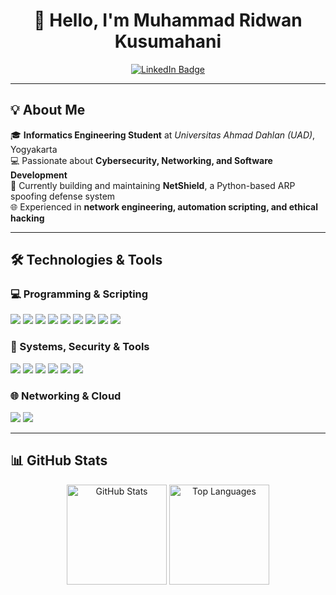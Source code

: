 <h1 align="center">👋 Hello, I'm Muhammad Ridwan Kusumahani</h1>

<p align="center">
  <a href="https://www.linkedin.com/in/muhammad-ridwan-kusumahani-5210722a9/">
    <img src="https://img.shields.io/badge/LinkedIn-%231877F2?style=for-the-badge&logo=linkedin&logoColor=white" alt="LinkedIn Badge"/>
  </a>
</p>

---

## 💡 About Me

🎓 **Informatics Engineering Student** at *Universitas Ahmad Dahlan (UAD)*, Yogyakarta  
💻 Passionate about **Cybersecurity, Networking, and Software Development**  
🚀 Currently building and maintaining **NetShield**, a Python-based ARP spoofing defense system  
🌐 Experienced in **network engineering, automation scripting, and ethical hacking**  

---

## 🛠️ Technologies & Tools

### 💻 Programming & Scripting
<p>
  <img src="https://img.shields.io/badge/C++-00599C?style=for-the-badge&logo=cplusplus&logoColor=white"/>
  <img src="https://img.shields.io/badge/Python-3776AB?style=for-the-badge&logo=python&logoColor=white"/>
  <img src="https://img.shields.io/badge/Lua-000080?style=for-the-badge&logo=lua&logoColor=white"/>
  <img src="https://img.shields.io/badge/PHP-777BB4?style=for-the-badge&logo=php&logoColor=white"/>
  <img src="https://img.shields.io/badge/JavaScript-F7DF1E?style=for-the-badge&logo=javascript&logoColor=black"/>
  <img src="https://img.shields.io/badge/Batchfile-323330?style=for-the-badge&logo=windows-terminal&logoColor=white"/>
  <img src="https://img.shields.io/badge/PowerShell-012456?style=for-the-badge&logo=microsoft-powershell&logoColor=white"/>
  <img src="https://img.shields.io/badge/HTML5-E34F26?style=for-the-badge&logo=html5&logoColor=white"/>
  <img src="https://img.shields.io/badge/CSS3-1572B6?style=for-the-badge&logo=css3&logoColor=white"/>
</p>

### 🧰 Systems, Security & Tools
<p>
  <img src="https://img.shields.io/badge/Windows-0078D6?style=for-the-badge&logo=windows&logoColor=white"/>
  <img src="https://img.shields.io/badge/Debian-A81D33?style=for-the-badge&logo=debian&logoColor=white"/>
  <img src="https://img.shields.io/badge/Kali_Linux-557C94?style=for-the-badge&logo=kalilinux&logoColor=white"/>
  <img src="https://img.shields.io/badge/SQL%20Injection-CC0000?style=for-the-badge&logo=databricks&logoColor=white"/>
  <img src="https://img.shields.io/badge/Burp_Suite-FF6A00?style=for-the-badge&logo=portswigger&logoColor=white"/>
  <img src="https://img.shields.io/badge/Wireshark-0066CC?style=for-the-badge&logo=wireshark&logoColor=white"/>
</p>

### 🌐 Networking & Cloud
<p>
  <img src="https://img.shields.io/badge/MikroTik-0099D6?style=for-the-badge&logo=mikrotik&logoColor=white"/>
  <img src="https://img.shields.io/badge/AWS-232F3E?style=for-the-badge&logo=amazonaws&logoColor=white"/>
</p>

---

## 📊 GitHub Stats

<p align="center">
  <img src="https://github-readme-stats.vercel.app/api?username=misuminitt&show_icons=true&theme=radical" alt="GitHub Stats" height="160px"/>
  <img src="https://github-readme-stats.vercel.app/api/top-langs/?username=misuminitt&layout=compact&theme=radical" alt="Top Languages" height="160px"/>
</p>
